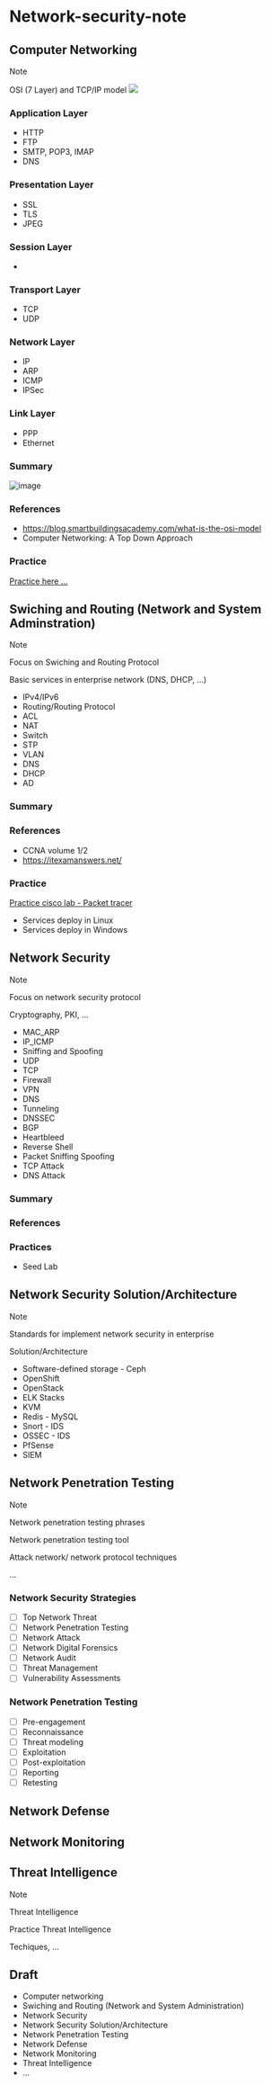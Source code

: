 # Network-security-note

## Computer Networking

> [!NOTE]
>
> OSI (7 Layer) and TCP/IP model
![](Image/OSI_and_TCP_IP_Models.png)
### Application Layer
* HTTP
* FTP
* SMTP, POP3, IMAP
* DNS

### Presentation Layer
* SSL
* TLS
* JPEG
### Session Layer
* 

### Transport Layer
* TCP
* UDP
### Network Layer
* IP
* ARP
* ICMP
* IPSec
### Link Layer
* PPP
* Ethernet

### Summary

![image](https://github.com/user-attachments/assets/22447b4b-55e6-405b-932b-44f0c2ab2837)

### References 
* https://blog.smartbuildingsacademy.com/what-is-the-osi-model
* Computer Networking: A Top Down Approach
### Practice
[Practice here ...]()

## Swiching and Routing (Network and System Adminstration)
> [!NOTE]
>
> Focus on Swiching and Routing Protocol
>
> Basic services in enterprise network (DNS, DHCP, ...)

* IPv4/IPv6
* Routing/Routing Protocol
* ACL
* NAT
* Switch
* STP
* VLAN
* DNS
* DHCP
* AD
### Summary 

### References 
* CCNA volume 1/2
* https://itexamanswers.net/
### Practice

[Practice cisco lab - Packet tracer]()

* Services deploy in Linux
* Services deploy in Windows
## Network Security
> [!NOTE]
>
> Focus on network security protocol
>
> Cryptography, PKI, ...

* MAC_ARP
* IP_ICMP
* Sniffing and Spoofing
* UDP
* TCP
* Firewall
* VPN
* DNS
* Tunneling
* DNSSEC
* BGP
* Heartbleed
* Reverse Shell
* Packet Sniffing Spoofing
* TCP Attack
* DNS Attack

### Summary 

### References 

### Practices
* Seed Lab

## Network Security Solution/Architecture
> [!NOTE]
>
> Standards for implement network security in enterprise
>
> Solution/Architecture

* Software-defined storage - Ceph
* OpenShift
* OpenStack
* ELK Stacks
* KVM
* Redis - MySQL
* Snort - IDS
* OSSEC - IDS
* PfSense
* SIEM

## Network Penetration Testing

> [!NOTE]
>
> Network penetration testing phrases
>
> Network penetration testing tool 
>
> Attack network/ network protocol techniques
>
> ...

### Network Security Strategies
- [ ] Top Network Threat
- [ ] Network Penetration Testing
- [ ] Network Attack
- [ ] Network Digital Forensics
- [ ] Network Audit
- [ ] Threat Management
- [ ] Vulnerability Assessments

### Network Penetration Testing 

- [ ] Pre-engagement
- [ ] Reconnaissance
- [ ] Threat modeling
- [ ] Exploitation
- [ ] Post-exploitation
- [ ] Reporting
- [ ] Retesting

## Network Defense

## Network Monitoring

## Threat Intelligence

> [!NOTE]
>
> Threat Intelligence
>
> Practice Threat Intelligence
>
> Techiques, ...

## Draft

- Computer networking
- Swiching and Routing (Network and System Administration)
- Network Security
- Network Security Solution/Architecture
- Network Penetration Testing
- Network Defense
- Network Monitoring
- Threat Intelligence
- ...
